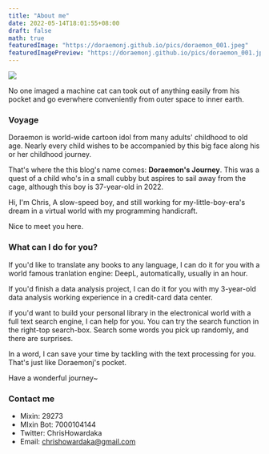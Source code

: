 ```yaml
---
title: "About me"
date: 2022-05-14T18:01:55+08:00
draft: false
math: true
featuredImage: "https://doraemonj.github.io/pics/doraemon_001.jpeg"
featuredImagePreview: "https://doraemonj.github.io/pics/doraemon_001.jpeg"
---
```


![](https://doraemonj.github.io/pics/doraemon_001.jpeg)

No one imaged a machine cat can took out of anything easily from his pocket and go everwhere conveniently from outer space to inner earth.

### Voyage

Doraemon is world-wide cartoon idol from many adults' childhood to old age. Nearly every child wishes to be accompanied by this big face along his or her childhood journey.

That's where the this blog's name comes: **Doraemon's Journey**. This was a quest of a child who's in a small cubby but aspires to sail away from the cage, although this boy is 37-year-old in 2022.

Hi, I'm Chris, A slow-speed boy, and still working for my-little-boy-era's dream in a virtual world with my programming handicraft. 

Nice to meet you here.

### What can I do for you?

If you'd like to translate any books to any language, I can do it for you with a world famous tranlation engine: DeepL, automatically, usually in an hour.

If you'd finish a data analysis project, I can do it for you with my 3-year-old data analysis working experience in a credit-card data center.

if you'd want to build your personal library in the electronical world with a full text search engine, I can help for you. You can try the search function in the right-top search-box. Search some words you pick up randomly, and there are surprises.

In a word, I can save your time by tackling with the text processing for you. That's just like Doraemonj's pocket.

Have a wonderful journey~

### Contact me

- Mixin: 29273
- MIxin Bot: 7000104144
- Twitter: ChrisHowardaka
- Email: chrishowardaka@gmail.com

